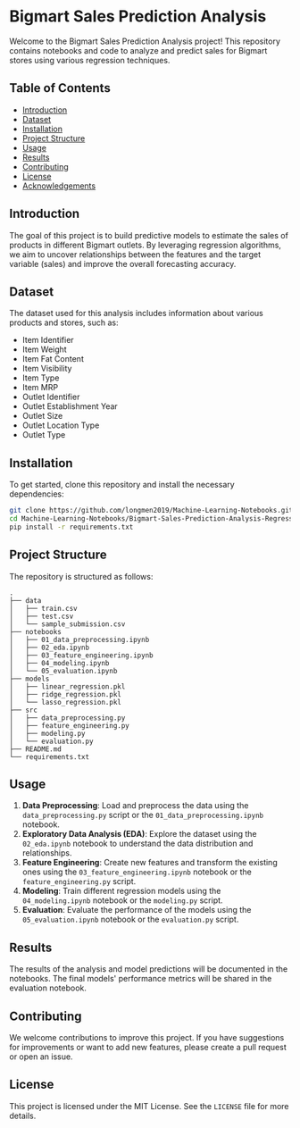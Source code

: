 # Bigmart Sales Prediction Analysis

Welcome to the Bigmart Sales Prediction Analysis project! This repository contains notebooks and code to analyze and predict sales for Bigmart stores using various regression techniques.

## Table of Contents
- [Introduction](#introduction)
- [Dataset](#dataset)
- [Installation](#installation)
- [Project Structure](#project-structure)
- [Usage](#usage)
- [Results](#results)
- [Contributing](#contributing)
- [License](#license)
- [Acknowledgements](#acknowledgements)

## Introduction
The goal of this project is to build predictive models to estimate the sales of products in different Bigmart outlets. By leveraging regression algorithms, we aim to uncover relationships between the features and the target variable (sales) and improve the overall forecasting accuracy.

## Dataset
The dataset used for this analysis includes information about various products and stores, such as:
- Item Identifier
- Item Weight
- Item Fat Content
- Item Visibility
- Item Type
- Item MRP
- Outlet Identifier
- Outlet Establishment Year
- Outlet Size
- Outlet Location Type
- Outlet Type

## Installation
To get started, clone this repository and install the necessary dependencies:
```bash
git clone https://github.com/longmen2019/Machine-Learning-Notebooks.git
cd Machine-Learning-Notebooks/Bigmart-Sales-Prediction-Analysis-Regression
pip install -r requirements.txt
```

## Project Structure
The repository is structured as follows:
```
.
├── data
│   ├── train.csv
│   ├── test.csv
│   └── sample_submission.csv
├── notebooks
│   ├── 01_data_preprocessing.ipynb
│   ├── 02_eda.ipynb
│   ├── 03_feature_engineering.ipynb
│   ├── 04_modeling.ipynb
│   └── 05_evaluation.ipynb
├── models
│   ├── linear_regression.pkl
│   ├── ridge_regression.pkl
│   └── lasso_regression.pkl
├── src
│   ├── data_preprocessing.py
│   ├── feature_engineering.py
│   ├── modeling.py
│   └── evaluation.py
├── README.md
└── requirements.txt
```

## Usage
1. **Data Preprocessing**: Load and preprocess the data using the `data_preprocessing.py` script or the `01_data_preprocessing.ipynb` notebook.
2. **Exploratory Data Analysis (EDA)**: Explore the dataset using the `02_eda.ipynb` notebook to understand the data distribution and relationships.
3. **Feature Engineering**: Create new features and transform the existing ones using the `03_feature_engineering.ipynb` notebook or the `feature_engineering.py` script.
4. **Modeling**: Train different regression models using the `04_modeling.ipynb` notebook or the `modeling.py` script.
5. **Evaluation**: Evaluate the performance of the models using the `05_evaluation.ipynb` notebook or the `evaluation.py` script.

## Results
The results of the analysis and model predictions will be documented in the notebooks. The final models' performance metrics will be shared in the evaluation notebook.

## Contributing
We welcome contributions to improve this project. If you have suggestions for improvements or want to add new features, please create a pull request or open an issue.

## License
This project is licensed under the MIT License. See the `LICENSE` file for more details.
